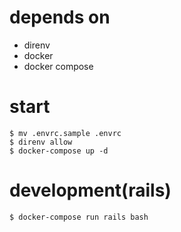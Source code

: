 # depends on

- direnv
- docker
- docker compose

# start

```
$ mv .envrc.sample .envrc
$ direnv allow
$ docker-compose up -d
```

# development(rails)

```
$ docker-compose run rails bash
```


